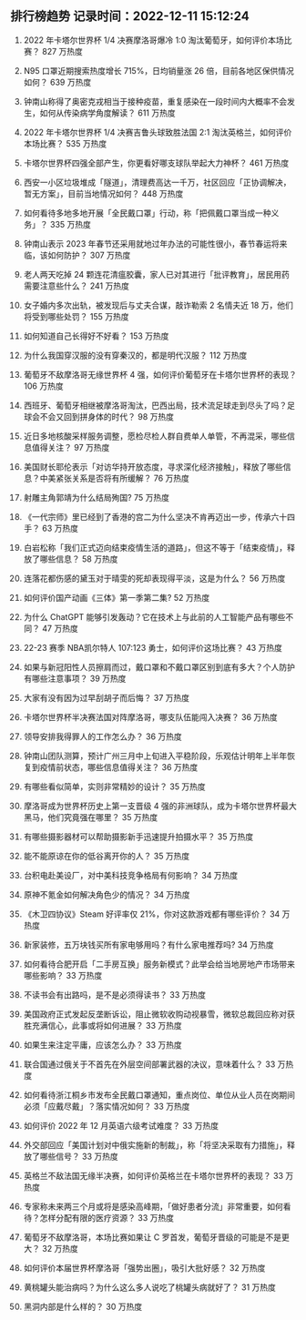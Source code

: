 
## 排行榜趋势 记录时间：2022-12-11 15:12:24
  
  1. 2022 年卡塔尔世界杯 1/4 决赛摩洛哥爆冷 1:0 淘汰葡萄牙，如何评价本场比赛？ 827 万热度
    
  2. N95 口罩近期搜索热度增长 715%，日均销量涨 26 倍，目前各地区保供情况如何？ 639 万热度
    
  3. 钟南山称得了奥密克戎相当于接种疫苗，重复感染在一段时间内大概率不会发生，如何从传染病学角度解读？ 611 万热度
    
  4. 2022 年卡塔尔世界杯 1/4 决赛吉鲁头球致胜法国 2:1 淘汰英格兰，如何评价本场比赛？ 535 万热度
    
  5. 卡塔尔世界杯四强全部产生，你更看好哪支球队举起大力神杯？ 461 万热度
    
  6. 西安一小区垃圾堆成「隧道」，清理费高达一千万，社区回应「正协调解决，暂无方案」，目前当地情况如何？ 448 万热度
    
  7. 如何看待多地多地开展「全民戴口罩」行动，称「把佩戴口罩当成一种义务」？ 335 万热度
    
  8. 钟南山表示 2023 年春节还采用就地过年办法的可能性很小，春节春运将来临，该如何防护？ 307 万热度
    
  9. 老人两天吃掉 24 颗连花清瘟胶囊，家人已对其进行「批评教育」，居民用药需要注意些什么？ 241 万热度
    
  10. 女子婚内多次出轨，被发现后与丈夫合谋，敲诈勒索 2 名情夫近 18 万，他们将受到哪些处罚？ 155 万热度
    
  11. 如何知道自己长得好不好看？ 153 万热度
    
  12. 为什么我国穿汉服的没有穿秦汉的，都是明代汉服？ 112 万热度
    
  13. 葡萄牙不敌摩洛哥无缘世界杯 4 强，如何评价葡萄牙在卡塔尔世界杯的表现？ 106 万热度
    
  14. 西班牙、葡萄牙相继被摩洛哥淘汰，巴西出局，技术流足球走到尽头了吗？足球会不会又回到拼身体的时代？ 98 万热度
    
  15. 近日多地核酸采样服务调整，愿检尽检人群自费单人单管，不再混采，哪些信息值得关注？ 97 万热度
    
  16. 美国财长耶伦表示「对访华持开放态度，寻求深化经济接触」，释放了哪些信息？中美紧张关系是否将有所缓解？ 76 万热度
    
  17. 射雕主角郭靖为什么结局殉国? 75 万热度
    
  18. 《一代宗师》里已经到了香港的宫二为什么坚决不肯再迈出一步，传承六十四手？ 63 万热度
    
  19. 白岩松称「我们正式迈向结束疫情生活的道路」，但这不等于「结束疫情」，释放了哪些信息？ 58 万热度
    
  20. 连落花都伤感的黛玉对于晴雯的死却表现得平淡，这是为什么？ 56 万热度
    
  21. 如何评价国产动画《三体》第一季第二集? 52 万热度
    
  22. 为什么 ChatGPT 能够引发轰动？它在技术上与此前的人工智能产品有哪些不同？ 47 万热度
    
  23. 22-23 赛季 NBA凯尔特人 107:123 勇士，如何评价这场比赛？ 43 万热度
    
  24. 如果与新冠阳性人员擦肩而过，戴口罩和不戴口罩区别到底有多大？个人防护有哪些注意事项？ 39 万热度
    
  25. 大家有没有因为过早刮胡子而后悔？ 37 万热度
    
  26. 卡塔尔世界杯半决赛法国对阵摩洛哥，哪支队伍能闯入决赛？ 36 万热度
    
  27. 领导安排我得罪人的工作怎么办？ 36 万热度
    
  28. 钟南山团队测算，预计广州三月中上旬进入平稳阶段，乐观估计明年上半年恢复到疫情前状态，哪些信息值得关注？ 36 万热度
    
  29. 有哪些看似简单，实则非常精妙的设计？ 35 万热度
    
  30. 摩洛哥成为世界杯历史上第一支晋级 4 强的非洲球队，成为卡塔尔世界杯最大黑马，他们究竟强在哪里？ 35 万热度
    
  31. 有哪些摄影器材可以帮助摄影新手迅速提升拍摄水平？ 35 万热度
    
  32. 能不能原谅在你的低谷离开你的人？ 35 万热度
    
  33. 台积电赴美设厂，对中美科技竞争格局有何影响？ 34 万热度
    
  34. 原神不氪金如何解决角色少的情况？ 34 万热度
    
  35. 《木卫四协议》Steam 好评率仅 21%，你对这款游戏都有哪些评价？ 34 万热度
    
  36. 新家装修，五万块钱买所有家电够用吗？有什么家电推荐吗? 34 万热度
    
  37. 如何看待合肥开启「二手房互换」服务新模式？此举会给当地房地产市场带来哪些影响？ 33 万热度
    
  38. 不读书会有出路吗，是不是必须得读书？ 33 万热度
    
  39. 美国政府正式发起反垄断诉讼，阻止微软收购动视暴雪，微软总裁回应称对获胜充满信心，此事或将如何进展？ 33 万热度
    
  40. 如果生来注定平庸，应该怎么办？ 33 万热度
    
  41. 联合国通过俄关于不首先在外层空间部署武器的决议，意味着什么？ 33 万热度
    
  42. 如何看待浙江桐乡市发布全民戴口罩通知，重点岗位、单位从业人员在岗期间必须「应戴尽戴」？落实情况如何？ 33 万热度
    
  43. 如何评价 2022 年 12 月英语六级考试难度？ 33 万热度
    
  44. 外交部回应「美国计划对中俄实施新的制裁」，称「将坚决采取有力措施」，释放了哪些信号？ 33 万热度
    
  45. 英格兰不敌法国无缘半决赛，如何评价英格兰在卡塔尔世界杯的表现？ 33 万热度
    
  46. 专家称未来两三个月或将是感染高峰期，「做好患者分流」非常重要，如何看待？怎样分配有限的医疗资源？ 33 万热度
    
  47. 葡萄牙不敌摩洛哥，本场比赛如果让 C 罗首发，葡萄牙晋级的可能是不是更大？ 32 万热度
    
  48. 如何评价本届世界杯摩洛哥「强势出圈」，吸引大批好感？ 32 万热度
    
  49. 黄桃罐头能治病吗？为什么这么多人说吃了桃罐头病就好了？ 31 万热度
    
  50. 黑洞内部是什么样的？ 30 万热度
    